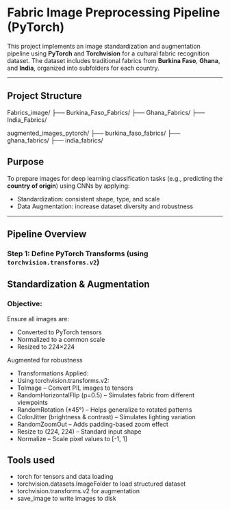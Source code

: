# Fabric Image Preprocessing Pipeline (PyTorch)

This project implements an image standardization and augmentation pipeline using **PyTorch** and **Torchvision** for a cultural fabric recognition dataset. The dataset includes traditional fabrics from **Burkina Faso**, **Ghana**, and **India**, organized into subfolders for each country.

---

##  Project Structure

Fabrics_image/
├── Burkina_Faso_Fabrics/
├── Ghana_Fabrics/
├── India_Fabrics/

augmented_images_pytorch/
├── burkina_faso_fabrics/
├── ghana_fabrics/
├── india_fabrics/


##  Purpose

To prepare images for deep learning classification tasks (e.g., predicting the **country of origin**) using CNNs by applying:

- Standardization: consistent shape, type, and scale
- Data Augmentation: increase dataset diversity and robustness

---

##  Pipeline Overview

### Step 1: Define PyTorch Transforms (using `torchvision.transforms.v2`)


## Standardization & Augmentation

### Objective:

Ensure all images are:

- Converted to PyTorch tensors
- Normalized to a common scale
- Resized to 224×224

Augmented for robustness

- Transformations Applied:
- Using torchvision.transforms.v2:
- ToImage – Convert PIL images to tensors
- RandomHorizontalFlip (p=0.5) – Simulates fabric from different viewpoints
- RandomRotation (±45°) – Helps generalize to rotated patterns
- ColorJitter (brightness & contrast) – Simulates lighting variation
- RandomZoomOut – Adds padding-based zoom effect
- Resize to (224, 224) – Standard input shape
- Normalize – Scale pixel values to [-1, 1]


## Tools used

- torch for tensors and data loading
- torchvision.datasets.ImageFolder to load structured dataset
- torchvision.transforms.v2 for augmentation
- save_image to write images to disk